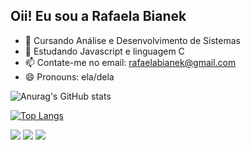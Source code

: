 ## Oii! Eu sou a Rafaela Bianek

- 🔭 Cursando Análise e Desenvolvimento de Sistemas
- 🌱 Estudando Javascript e linguagem C
- 📫 Contate-me no email: rafaelabianek@gmail.com
- 😄 Pronouns: ela/dela

![Anurag's GitHub stats](https://github-readme-stats.vercel.app/api?username=rafaelabia&show_icons=true&theme=react)

[![Top Langs](https://github-readme-stats.vercel.app/api/top-langs/?username=rafaelabia)](https://github.com/anuraghazra/github-readme-stats)

<div> 
  <a href="https://instagram.com/rafaballerini" target="_blank"><img src="https://img.shields.io/badge/-Instagram-%23E4405F?style=for-the-badge&logo=instagram&logoColor=white" target="_blank"></a>
  <a href = "mailto:contatorafaballerini@gmail.com"><img src="https://img.shields.io/badge/-Gmail-%23333?style=for-the-badge&logo=gmail&logoColor=white" target="_blank"></a>
  <a href="https://www.linkedin.com/in/rafaella-ballerini-45875016a" target="_blank"><img src="https://img.shields.io/badge/-LinkedIn-%230077B5?style=for-the-badge&logo=linkedin&logoColor=white" target="_blank"></a> 
  
</div>
